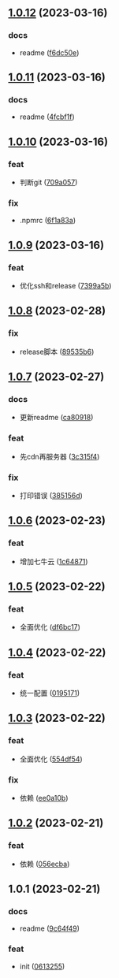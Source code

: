 ## [1.0.12](https://github.com/galaxy-s10/billd-deploy/compare/v1.0.11...v1.0.12) (2023-03-16)


### docs

* readme ([f6dc50e](https://github.com/galaxy-s10/billd-deploy/commit/f6dc50ed53af0763feb34cf2788771fb7c42123b))



## [1.0.11](https://github.com/galaxy-s10/billd-deploy/compare/v1.0.10...v1.0.11) (2023-03-16)


### docs

* readme ([4fcbf1f](https://github.com/galaxy-s10/billd-deploy/commit/4fcbf1f4b09e2f745a5e7dab56c125ba2b69b182))



## [1.0.10](https://github.com/galaxy-s10/billd-deploy/compare/v1.0.9...v1.0.10) (2023-03-16)


### feat

* 判断git ([709a057](https://github.com/galaxy-s10/billd-deploy/commit/709a057cbbf82f85c86d382c961a787e65600a69))

### fix

* .npmrc ([6f1a83a](https://github.com/galaxy-s10/billd-deploy/commit/6f1a83ab81bb97d612b171673681ef161e3e529f))



## [1.0.9](https://github.com/galaxy-s10/billd-deploy/compare/v1.0.8...v1.0.9) (2023-03-16)


### feat

* 优化ssh和release ([7399a5b](https://github.com/galaxy-s10/billd-deploy/commit/7399a5bf135ad7de129bdea1a64f6547ea3c65da))



## [1.0.8](https://github.com/galaxy-s10/billd-deploy/compare/v1.0.7...v1.0.8) (2023-02-28)


### fix

* release脚本 ([89535b6](https://github.com/galaxy-s10/billd-deploy/commit/89535b615dc6e8e2fdf4628889706b224de159b4))



## [1.0.7](https://github.com/galaxy-s10/billd-deploy/compare/v1.0.6...v1.0.7) (2023-02-27)


### docs

* 更新readme ([ca80918](https://github.com/galaxy-s10/billd-deploy/commit/ca8091886671e40a4e3faf77dcf7da18b4f8abb2))

### feat

* 先cdn再服务器 ([3c315f4](https://github.com/galaxy-s10/billd-deploy/commit/3c315f45c71fd19e3b1bbaf3d43476b8691cf306))

### fix

* 打印错误 ([385156d](https://github.com/galaxy-s10/billd-deploy/commit/385156dfcb199514b2a5ccc135d41dd9b060eb52))



## [1.0.6](https://github.com/galaxy-s10/billd-deploy/compare/v1.0.5...v1.0.6) (2023-02-23)


### feat

* 增加七牛云 ([1c64871](https://github.com/galaxy-s10/billd-deploy/commit/1c648710d519cb3985dcd0f59f47fd701442f7d3))



## [1.0.5](https://github.com/galaxy-s10/billd-deploy/compare/v1.0.4...v1.0.5) (2023-02-22)


### feat

* 全面优化 ([df6bc17](https://github.com/galaxy-s10/billd-deploy/commit/df6bc17b0f0dd5cf3a6b15ebab31f1f936c06722))



## [1.0.4](https://github.com/galaxy-s10/billd-deploy/compare/v1.0.3...v1.0.4) (2023-02-22)


### feat

* 统一配置 ([0195171](https://github.com/galaxy-s10/billd-deploy/commit/0195171ac9799c19151086b6b73852213182d4ec))



## [1.0.3](https://github.com/galaxy-s10/billd-deploy/compare/v1.0.2...v1.0.3) (2023-02-22)


### feat

* 全面优化 ([554df54](https://github.com/galaxy-s10/billd-deploy/commit/554df54c8517f7adb81dec7af99f58381a1dad03))

### fix

* 依赖 ([ee0a10b](https://github.com/galaxy-s10/billd-deploy/commit/ee0a10b0bfad37699c084b5cd449dc0ed8c7ebec))



## [1.0.2](https://github.com/galaxy-s10/ldcloud-deploy/compare/v1.0.1...v1.0.2) (2023-02-21)


### feat

* 依赖 ([056ecba](https://github.com/galaxy-s10/ldcloud-deploy/commit/056ecbad0e28fa2b29656bfede3ebef6722f1597))



## 1.0.1 (2023-02-21)


### docs

* readme ([9c64f49](https://github.com/galaxy-s10/ldcloud-deploy/commit/9c64f498941eeac194749216d82d852720f08094))

### feat

* init ([0613255](https://github.com/galaxy-s10/ldcloud-deploy/commit/0613255a0749952db5caec2b98004488f1cbe12e))



